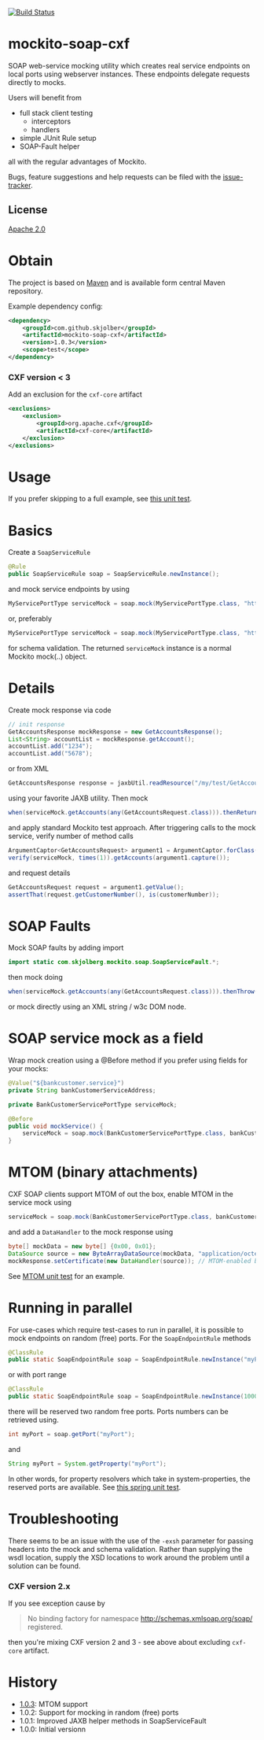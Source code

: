[![Build Status](https://travis-ci.org/skjolber/mockito-soap-cxf.svg?branch=master)](https://travis-ci.org/skjolber/mockito-soap-cxf)

# mockito-soap-cxf
SOAP web-service mocking utility which creates real service endpoints on local ports using webserver instances. These endpoints delegate requests directly to mocks.

Users will benefit from
 * full stack client testing
   * interceptors
   * handlers
 * simple JUnit Rule setup
 * SOAP-Fault helper

all with the regular advantages of Mockito.

Bugs, feature suggestions and help requests can be filed with the [issue-tracker].

## License
[Apache 2.0]

# Obtain
The project is based on [Maven] and is available form central Maven repository.

Example dependency config:

```xml
<dependency>
	<groupId>com.github.skjolber</groupId>
	<artifactId>mockito-soap-cxf</artifactId>
	<version>1.0.3</version>
	<scope>test</scope>
</dependency>
```

### CXF version < 3
Add an exclusion for the `cxf-core` artifact

```xml
<exclusions>
	<exclusion>
		<groupId>org.apache.cxf</groupId>
		<artifactId>cxf-core</artifactId>
	</exclusion>
</exclusions>
```

# Usage
If you prefer skipping to a full example, see [this unit test](src/test/java/com/skjolberg/mockito/soap/BankCustomerServiceSoapEndpointRuleTest.java). 

# Basics
Create a `SoapServiceRule`

```java
@Rule
public SoapServiceRule soap = SoapServiceRule.newInstance();
```

and mock service endpoints by using

```java
MyServicePortType serviceMock = soap.mock(MyServicePortType.class, "http://localhost:12345"); 
```

or, preferably

```java
MyServicePortType serviceMock = soap.mock(MyServicePortType.class, "http://localhost:12345", "classpath:/wsdl/MyService.wsdl"); 
```

for schema validation. The returned `serviceMock` instance is a normal Mockito mock(..) object. 

# Details
Create mock response via code

```java
// init response
GetAccountsResponse mockResponse = new GetAccountsResponse();
List<String> accountList = mockResponse.getAccount();
accountList.add("1234");
accountList.add("5678");
```

or from XML

```java
GetAccountsResponse response = jaxbUtil.readResource("/my/test/GetAccountsResponse1.xml", GetAccountsResponse.class);
```
using your favorite JAXB utility. Then mock

```java
when(serviceMock.getAccounts(any(GetAccountsRequest.class))).thenReturn(mockResponse);
```

and apply standard Mockito test approach. After triggering calls to the mock service, verify number of method calls

```java
ArgumentCaptor<GetAccountsRequest> argument1 = ArgumentCaptor.forClass(GetAccountsRequest.class);
verify(serviceMock, times(1)).getAccounts(argument1.capture());
```

and request details

```java
GetAccountsRequest request = argument1.getValue();
assertThat(request.getCustomerNumber(), is(customerNumber));
```

# SOAP Faults
Mock SOAP faults by adding import

```java
import static com.skjolberg.mockito.soap.SoapServiceFault.*;
```

then mock doing

```java
when(serviceMock.getAccounts(any(GetAccountsRequest.class))).thenThrow(createFault(exception));
```

or mock directly using an XML string / w3c DOM node.

# SOAP service mock as a field
Wrap mock creation using a @Before method if you prefer using fields for your mocks:

```java
@Value("${bankcustomer.service}")
private String bankCustomerServiceAddress;

private BankCustomerServicePortType serviceMock;

@Before
public void mockService() {
	serviceMock = soap.mock(BankCustomerServicePortType.class, bankCustomerServiceAddress);
}
```

# MTOM (binary attachments)
CXF SOAP clients support MTOM of out the box, enable MTOM in the service mock using

```java
serviceMock = soap.mock(BankCustomerServicePortType.class, bankCustomerServiceAddress, properties("mtom-enabled", Boolean.TRUE));
```

and add a `DataHandler` to the mock response using

```java
byte[] mockData = new byte[] {0x00, 0x01};
DataSource source = new ByteArrayDataSource(mockData, "application/octet-stream");
mockResponse.setCertificate(new DataHandler(source)); // MTOM-enabled base64binary
```

See [MTOM unit test](src/test/java/com/skjolberg/mockito/soap/BankCustomerSoapServerRuleMtomTest.java) for an example.

# Running in parallel
For use-cases which require test-cases to run in parallel, it is possible to mock endpoints on random (free) ports. For the `SoapEndpointRule` methods

```java
@ClassRule
public static SoapEndpointRule soap = SoapEndpointRule.newInstance("myPort", "yourPort");
```

or with port range

```java
@ClassRule
public static SoapEndpointRule soap = SoapEndpointRule.newInstance(10000, 30000, "myPort", "yourPort");
```

there will be reserved two random free ports. Ports numbers can be retrieved using.
```java
int myPort = soap.getPort("myPort");
```
and

```java
String myPort = System.getProperty("myPort");
```

In other words, for property resolvers which take in system-properties, the reserved ports are available. See
[this spring unit test](src/test/java/com/skjolberg/mockito/soap/BankCustomerSoapEndpointClassRuleTest.java).

# Troubleshooting
There seems to be an issue with the use of the `-exsh` parameter for passing headers into the mock and schema validation. Rather than supplying the wsdl location, supply the XSD locations to work around the problem until a solution can be found.

### CXF version 2.x
If you see exception cause by

> No binding factory for namespace http://schemas.xmlsoap.org/soap/ registered.

then you're mixing CXF version 2 and 3 - see above about excluding `cxf-core` artifact.

# History

 - [1.0.3]: MTOM support
 - 1.0.2: Support for mocking in random (free) ports
 - 1.0.1: Improved JAXB helper methods in SoapServiceFault
 - 1.0.0: Initial versionn

[Apache 2.0]:          	http://www.apache.org/licenses/LICENSE-2.0.html
[issue-tracker]:       	https://github.com/skjolber/mockito-soap-cxf/issues
[Maven]:                http://maven.apache.org/
[1.0.3]:				https://github.com/skjolber/mockito-soap-cxf/releases/tag/mockito-soap-cxf-1.0.3
